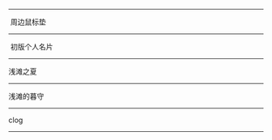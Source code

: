 -------------

![]() 周边鼠标垫

-------------

![]() 初版个人名片

-------------

浅滩之夏

-------------

浅滩的暮守

-------------

clog

-------------
















